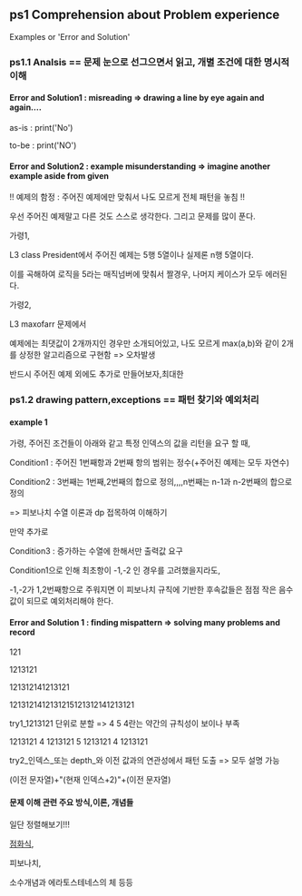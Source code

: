 ## ps1 Comprehension about Problem experience
Examples or 'Error and Solution'

### ps1.1 Analsis == 문제 눈으로 선그으면서 읽고, 개별 조건에 대한 명시적 이해

#### Error and Solution1 : misreading => drawing a line by eye again and again....

as-is : print('No')

to-be : print('NO')

#### Error and Solution2 : example misunderstanding => imagine another example aside from given
!! 예제의 함정 : 주어진 예제에만 맞춰서 나도 모르게 전체 패턴을 놓침 !!

우선 주어진 예제말고 다른 것도 스스로 생각한다. 그리고 문제를 많이 푼다.

가령1,

L3 class President에서 주어진 예제는 5행 5열이나 실제론 n행 5열이다.

이를 곡해하여 로직을 5라는 매직넘버에 맞춰서 짤경우, 나머지 케이스가 모두 에러된다.

가령2,

L3 maxofarr 문제에서

예제에는 최댓값이 2개까지인 경우만 소개되어있고, 나도 모르게 max(a,b)와 같이 2개를 상정한 알고리즘으로 구현함 => 오차발생

반드시 주어진 예제 외에도 추가로 만들어보자,최대한

### ps1.2 drawing pattern,exceptions == 패턴 찾기와 예외처리

#### example 1
가령, 주어진 조건들이 아래와 같고 특정 인덱스의 값을 리턴을 요구 할 때,
 
Condition1 : 주어진 1번째항과 2번째 항의 범위는 정수(+주어진 예제는 모두 자연수)

Condition2 : 3번째는 1번째,2번째의 합으로 정의,,,,n번째는 n-1과 n-2번째의 합으로 정의

=> 피보나치 수열 이론과 dp 접목하여 이해하기

만약 추가로 

Condition3 : 증가하는 수열에 한해서만 출력값 요구

Condition1으로 인해 최초항이 -1,-2 인 경우를 고려했을지라도,

-1,-2가 1,2번째항으로 주워지면 이 피보나치 규칙에 기반한 후속값들은 점점 작은 음수값이 되므로 예외처리해야 한다.

#### Error and Solution 1 : finding mispattern => solving many problems and record
121

1213121

121312141213121

1213121412131215121312141213121

try1_1213121 단위로 분할 => 4 5 4란는 약간의 규칙성이 보이나 부족

1213121 4 1213121 5 1213121 4 1213121

try2_인덱스_또는 depth_와 이전 값과의 연관성에서 패턴 도출 => 모두 설명 가능

(이전 문자열)+"(현재 인덱스+2)"+(이전 문자열)

#### 문제 이해 관련 주요 방식,이론, 개념들
일단 정렬해보기!!!

[점화식](https://m.blog.naver.com/PostView.nhn?blogId=freewheel3&logNo=220846174457&proxyReferer=https:%2F%2Fwww.google.com%2F),

피보나치,

소수개념과 에라토스테네스의 체 등등
